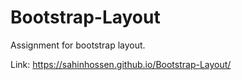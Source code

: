 # Bootstrap-Layout
Assignment for  bootstrap layout.

Link: https://sahinhossen.github.io/Bootstrap-Layout/

